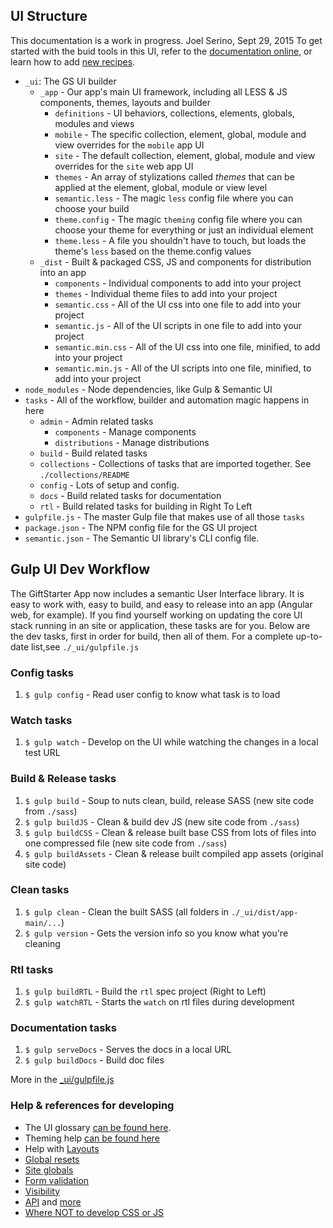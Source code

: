 ## UI Structure
This documentation is a work in progress. Joel Serino, Sept 29, 2015
To get started with the buid tools in this UI, refer to the [documentation online](http://semantic-ui.com/introduction/build-tools.html), or learn how to add [new recipes](http://semantic-ui.com/introduction/advanced-usage.html).

- `_ui`: The GS UI builder
  - `_app` - Our app's main UI framework, including all LESS & JS components, themes, layouts and builder
    - `definitions` - UI behaviors, collections, elements, globals, modules and views
    - `mobile` - The specific collection, element, global, module and view overrides for the `mobile` app UI
    - `site` - The default collection, element, global, module and view overrides for the `site` web app UI
    - `themes` - An array of stylizations called *themes* that can be applied at the element, global, module or view level
    - `semantic.less` - The magic `less` config file where you can choose your build
    - `theme.config` - The magic `theming` config file where you can choose your theme for everything or just an individual element
    - `theme.less` - A file you shouldn't have to touch, but loads the theme's `less` based on the theme.config values
  - `_dist` - Built & packaged CSS, JS and components for distribution into an app
    - `components` - Individual components to add into your project
    - `themes` - Individual theme files to add into your project
    - `semantic.css` - All of the UI css into one file to add into your project
    - `semantic.js` - All of the UI scripts in one file to add into your project
    - `semantic.min.css` - All of the UI css into one file, minified, to add into your project
    - `semantic.min.js` - All of the UI scripts into one file, minified, to add into your project
- `node_modules` - Node dependencies, like Gulp & Semantic UI
- `tasks` - All of the workflow, builder and automation magic happens in here
  - `admin` - Admin related tasks
    - `components` - Manage components
    - `distributions` - Manage distributions
  - `build` - Build related tasks
  - `collections` - Collections of tasks that are imported together. See `./collections/README`
  - `config` - Lots of setup and config.
  - `docs` - Build related tasks for documentation
  - `rtl` - Build related tasks for building in Right To Left
- `gulpfile.js` - The master Gulp file that makes use of all those `tasks`
- `package.json` - The NPM config file for the GS UI project
- `semantic.json` - The Semantic UI library's CLI config file.


## Gulp UI Dev Workflow
The GiftStarter App now includes a semantic User Interface library. It is easy to work with, easy to build, and easy to release into an app (Angular web, for example). 
If you find yourself working on updating the core UI stack running in an site or application, these tasks are for you.
Below are the dev tasks, first in order for build, then all of them. 
For a complete up-to-date list,see `./_ui/gulpfile.js`

### Config tasks
1. `$ gulp config` - Read user config to know what task is to load

### Watch tasks
1. `$ gulp watch` - Develop on the UI while watching the changes in a local test URL

### Build & Release tasks
1. `$ gulp build` - Soup to nuts clean, build, release SASS (new site code from `./sass`)
2. `$ gulp buildJS` - Clean & build dev JS (new site code from `./sass`)
3. `$ gulp buildCSS` - Clean & release built base CSS from lots of files into one compressed file (new site code from `./sass`)
4. `$ gulp buildAssets` - Clean & release built compiled app assets (original site code)

### Clean tasks
1. `$ gulp clean` - Clean the built SASS (all folders in `./_ui/dist/app-main/...`)
3. `$ gulp version` - Gets the version info so you know what you're cleaning

### Rtl tasks
1. `$ gulp buildRTL` - Build the `rtl` spec project (Right to Left)
3. `$ gulp watchRTL` - Starts the `watch` on rtl files during development

### Documentation tasks
1. `$ gulp serveDocs` - Serves the docs in a local URL
3. `$ gulp buildDocs` - Build doc files

More in the [_ui/gulpfile.js](gulp/gulpfile.js)

### Help & references for developing
- The UI glossary [can be found here](http://semantic-ui.com/introduction/glossary.html).
- Theming help [can be found here](http://semantic-ui.com/usage/theming.html#sitewide-defaults)
- Help with [Layouts](http://semantic-ui.com/usage/layout.html)
- [Global resets](http://semantic-ui.com/globals/reset.html)
- [Site globals](http://semantic-ui.com/globals/site.html)
- [Form validation](http://semantic-ui.com/behaviors/form.html)
- [Visibility](http://semantic-ui.com/behaviors/visibility.html)
- [API](http://semantic-ui.com/behaviors/api.html) and [more](http://semantic-ui.com/elements/button.html)
- [Where NOT to develop CSS or JS](#)